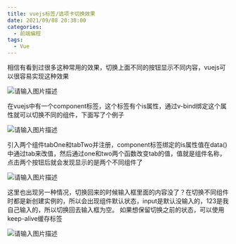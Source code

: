 ```yaml
---
title: vuejs标签/选项卡切换效果
date: 2021/09/08 20:38:00
categories: 
  - 前端编程
tags: 
  - Vue
---
```



相信有看到过很多这种常用的效果，切换上面不同的按钮显示不同内容，vuejs可以很容易实现这种效果

![请输入图片描述][1]

在vuejs中有一个component标签，这个标签有个is属性，通过v-bind绑定这个属性就可以切换不同的组件，下面写了个例子

![请输入图片描述][2]

引入两个组件tabOne和tabTwo并注册，component标签绑定的is属性值在data()中通过tab来改值，然后通过one和two两个函数改变tab的值，值就是组件名称，点击两个按钮后就会发现显示的是两个不同组件了

![请输入图片描述][3]

这里也出现另一种情况，切换回来的时候输入框里面的内容没了？在切换不同组件时都是新创建实例的，所以会出现组件默认状态，input是默认没输入的，123是我自己输入的，所以切换回去输入框为空。
如果想保留切换之前的状态，可以使用keep-alive缓存标签

![请输入图片描述][4]


  [1]: https://p.qlogo.cn/hy_personal/3e28f14aa0516842d26cd9850b43c5899afa74b875bc5305588db695769807bc/0.png
  [2]: https://p.qlogo.cn/hy_personal/3e28f14aa0516842d26cd9850b43c5892514c0c3b4cd77014db22648520f17ba/0.png
  [3]: https://p.qlogo.cn/hy_personal/3e28f14aa0516842d26cd9850b43c589ac6dedcec008fd6db0d835246583ff00/0.png
  [4]: https://p.qlogo.cn/hy_personal/3e28f14aa0516842d26cd9850b43c589c0e487c71c0f24a1d289cf83ae39542c/0.png